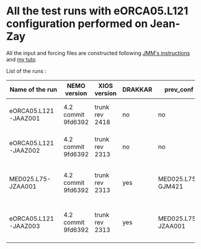 # All the test runs with eORCA05.L121 configuration performed on Jean-Zay

All the input and forcing files are constructed following [JMM's instructions](https://github.com/auraoupa/grand-challenge-adastra-ORCA36/tree/AAjeanzay/eORCA05) and [my tuto](https://github.com/auraoupa/grand-challenge-adastra-ORCA36/blob/AAjeanzay/eORCA05/tuto-AA.md)

List of the runs :

| Name of the run | NEMO version | XIOS version | DRAKKAR | prev_conf | CPP.keys | Status | Perf | Time-Step |
|-------|---|--|--|---------|---|--|--|--|
| eORCA05.L121-JAAZ001 | 4.2 commit 9fd6392 | trunk rev 2418 | no | no | key_si3, key_xios, key_qco, key_isf | Failed : xios segmentation fault | - | 1080s |
| eORCA05.L121-JAAZ002 | 4.2 commit 9fd6392 | trunk rev 2313 | no | no | key_si3, key_xios, key_qco, key_isf | Failed : xios abort trap signal | - | 1080s |
| MED025.L75-JZAA001 | 4.2 commit 9fd6392 | trunk rev 2313 | yes | MED025.L75-GJM421 | key_netcdf4, key_qco, key_si3, key_xios, key_drakkar | run ok for 3 months | 0.095 sec/time-step | 1200s |
| eORCA05.L121-JAAZ003 | 4.2 commit 9fd6392 | trunk rev 2313 | yes | MED025.L75-JZAA001 | key_netcdf4, key_qco, key_si3, key_xios, key_drakkar | run ok for 15 days | 3.39 sec/time-step | 1200s |
